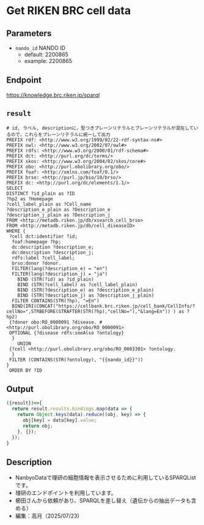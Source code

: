 # Get RIKEN BRC cell data

## Parameters

* `nando_id` NANDO ID
  * default: 2200865 
  * example: 2200865

## Endpoint

https://knowledge.brc.riken.jp/sparql

## `result` 
```sparql
# id, ラベル, descriptionに，型つきプレーンリテラルとプレーンリテラルが混在しているので，これらをプレーンリテラルに統一して出力
PREFIX rdf: <http://www.w3.org/1999/02/22-rdf-syntax-ns#>
PREFIX owl: <http://www.w3.org/2002/07/owl#>
PREFIX rdfs: <http://www.w3.org/2000/01/rdf-schema#>
PREFIX dct: <http://purl.org/dc/terms/>
PREFIX skos: <http://www.w3.org/2004/02/skos/core#>
PREFIX obo: <http://purl.obolibrary.org/obo/>
PREFIX foaf: <http://xmlns.com/foaf/0.1/>
PREFIX brso: <http://purl.jp/bio/10/brso/>
PREFIX dc: <http://purl.org/dc/elements/1.1/>
SELECT 
DISTINCT ?id_plain as ?ID 
?hp2 as ?Homepage 
?cell_label_plain as ?Cell_name 
?description_e_plain as ?Description_e
?description_j_plain as ?Description_j 
FROM <http://metadb.riken.jp/db/xsearch_cell_brso> 
FROM <http://metadb.riken.jp/db/cell_diseaseID>
WHERE {
 ?cell dct:identifier ?id;
  foaf:homepage ?hp;
  dc:description ?description_e;
  dc:description ?description_j;
  rdfs:label ?cell_label;
  brso:donor ?donor.
  FILTER(lang(?description_e) = "en")
  FILTER(lang(?description_j) = "ja")
	BIND (STR(?id) as ?id_plain)
	BIND (STR(?cell_label) as ?cell_label_plain)
	BIND (STR(?description_e) as ?description_e_plain)	
	BIND (STR(?description_j) as ?description_j_plain)	
  FILTER CONTAINS(STR(?hp), "=En")
  BIND(IRI(CONCAT("https://cellbank.brc.riken.jp/cell_bank/CellInfo/?cellNo=",STRBEFORE(STRAFTER(STR(?hp),"cellNo="),"&lang=En")) ) as ?hp2)
 {?donor obo:RO_0000091 ?disease. # <http://purl.obolibrary.org/obo/RO_0000091>
 OPTIONAL {?disease rdfs:seeAlso ?ontology}
  }
	UNION
 {?cell <http://purl.obolibrary.org/obo/RO_0003301> ?ontology. 
  }
 FILTER (CONTAINS(STR(?ontology), "{{nando_id}}"))
}
 ORDER BY ?ID

```

## Output
```javascript
({result})=>{ 
  return result.results.bindings.map(data => {
    return Object.keys(data).reduce((obj, key) => {
      obj[key] = data[key].value;
      return obj;
    }, {});
  });
}
```

## Description
- NanbyoDataで理研の細胞情報を表示させるために利用しているSPARQListです。
- 理研のエンドポイントを利用しています。
- 櫛田さんから依頼があり、SPARQLを差し替え（遺伝からの抽出データも含める）
- 編集：高月（2025/07/23)